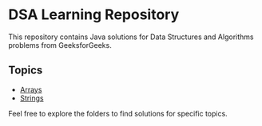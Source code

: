 # DSA Learning Repository

This repository contains Java solutions for Data Structures and Algorithms problems from GeeksforGeeks.

## Topics
- [Arrays](./arrays)
- [Strings](./strings)

Feel free to explore the folders to find solutions for specific topics.
